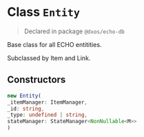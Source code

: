 # Class `Entity`
> Declared in package `@dxos/echo-db`

Base class for all ECHO entitities.

Subclassed by Item and Link.

## Constructors
```ts
new Entity(
_itemManager: ItemManager,
_id: string,
_type: undefined | string,
stateManager: StateManager<NonNullable<M>>
)
```
